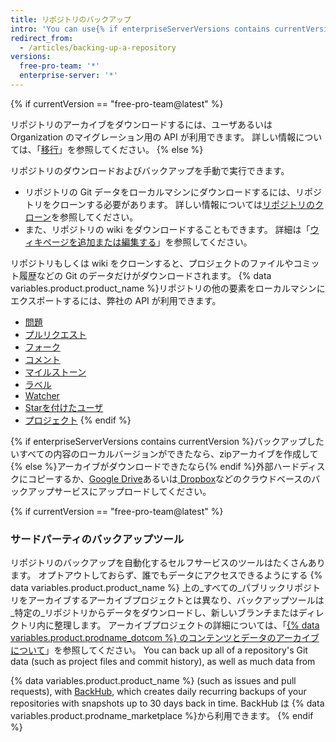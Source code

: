 ```yaml
---
title: リポジトリのバックアップ
intro: 'You can use{% if enterpriseServerVersions contains currentVersion %} Git and{% endif %} the API {% if currentVersion == "free-pro-team@latest" %}or a third-party tool {% endif %}to back up your repository.'
redirect_from:
  - /articles/backing-up-a-repository
versions:
  free-pro-team: '*'
  enterprise-server: '*'
---
```


{% if currentVersion == "free-pro-team@latest" %}

リポジトリのアーカイブをダウンロードするには、ユーザあるいは Organization のマイグレーション用の API が利用できます。 詳しい情報については、「[移行](/v3/migrations/)」を参照してください。
{% else %}

リポジトリのダウンロードおよびバックアップを手動で実行できます。

- リポジトリの Git データをローカルマシンにダウンロードするには、リポジトリをクローンする必要があります。 詳しい情報については[リポジトリのクローン](/articles/cloning-a-repository)を参照してください。
- また、リポジトリの wiki をダウンロードすることもできます。 詳細は「[ウィキページを追加または編集する](/articles/adding-or-editing-wiki-pages)」を参照してください。

リポジトリもしくは wiki をクローンすると、プロジェクトのファイルやコミット履歴などの Git のデータだけがダウンロードされます。 {% data variables.product.product_name %}リポジトリの他の要素をローカルマシンにエクスポートするには、弊社の API が利用できます。

- [問題](/v3/issues/#list-issues-for-a-repository)
- [プルリクエスト](/v3/pulls/#list-pull-requests)
- [フォーク](/rest/reference/repos#list-forks)
- [コメント](/rest/reference/issues#list-issue-comments-for-a-repository)
- [マイルストーン](/rest/reference/issues#list-milestones)
- [ラベル](/rest/reference/issues#list-labels-for-a-repository)
- [Watcher](/rest/reference/activity#list-watchers)
- [Starを付けたユーザ](/rest/reference/activity#list-stargazers)
- [プロジェクト](/v3/projects/#list-repository-projects)
{% endif %}

{% if enterpriseServerVersions contains currentVersion %}バックアップしたいすべての内容のローカルバージョンができたなら、zipアーカイブを作成して{% else %}アーカイブがダウンロードできたなら{% endif %}外部ハードディスクにコピーするか、[Google Drive](https://www.google.com/drive/)あるいは[ Dropbox](https://www.dropbox.com/)などのクラウドベースのバックアップサービスにアップロードしてください。

{% if currentVersion == "free-pro-team@latest" %}
### サードパーティのバックアップツール

リポジトリのバックアップを自動化するセルフサービスのツールはたくさんあります。 オプトアウトしておらず、誰でもデータにアクセスできるようにする {% data variables.product.product_name %} 上の_すべての_パブリックリポジトリをアーカイブするアーカイブプロジェクトとは異なり、バックアップツールは_特定の_リポジトリからデータをダウンロードし、新しいブランチまたはディレクトリ内に整理します。 アーカイブプロジェクトの詳細については、「[{% data variables.product.prodname_dotcom %} のコンテンツとデータのアーカイブについて](/github/creating-cloning-and-archiving-repositories/about-archiving-content-and-data-on-github#about-the-github-archive-program)」を参照してください。
You can back up all of a repository's Git data (such as project files and commit history), as well as much data from

{% data variables.product.product_name %} (such as issues and pull requests), with [BackHub](https://github.com/marketplace/backhub), which creates daily recurring backups of your repositories with snapshots up to 30 days back in time. BackHub は {% data variables.product.prodname_marketplace %}から利用できます。
{% endif %}

